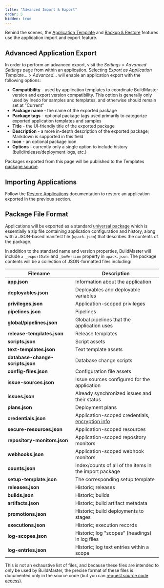 ```yaml
---
title: "Advanced Import & Export"
order: 5
hidden: true
---
```


Behind the scenes, the [Application Template](/docs/buildmaster/installation-maintenance/buildmaster-legacy/buildmaster-legacy-application-templates) and [Backup & Restore](/docs/buildmaster/modeling-your-applications/buildmaster-applications-concepts/buildmaster-applications-concepts-backup-restore) features use the application import and export feature.

## Advanced Application Export 

In order to perform an advanced export, visit the *Settings* > *Advanced Settings* page from within an application. Selecting *Export as Application Template...* > *Advanced...* will enable an application export with the following options:

 - **Compatibility** - used by application templates to coordinate BuildMaster version and export version compatibility. This option is generally only used by Inedo for samples and templates, and otherwise should remain set at "Current"
 - **Package name** - the name of the exported package
 - **Package tags** - optional package tags used primarily to categorize exported application templates and samples
 - **Title** - the UI-friendly title of the exported package
 - **Description** - a more in-depth description of the exported package; Markdown is supported in this field
 - **Icon** - an optional package icon
 - **Options** - currently only a single option to include history (build/release/deployment logs, etc.)

Packages exported from this page will be published to the Templates [package source](/docs/buildmaster/builds-continuous-integration/buildmaster-artifacts).

## Importing Applications 

Follow the [Restore Applications](/docs/buildmaster/modeling-your-applications/buildmaster-applications-concepts/buildmaster-applications-concepts-backup-restore#restoring-an-application) documentation to restore an application exported in the previous section.

## Package File Format 

Applications will be exported as a standard [universal package](/docs/proget/packages/what-is-a-package) which is essentially a zip file containing application configuration and history, along with a JSON-based manifest file (`upack.json`) that describes the contents of the package.

In addition to the standard name and version properties, BuildMaster will include `a _exportDate` and `_bmVersion` property in `upack.json`. The package contents will be a collection of JSON-formatted files including:

| Filename | Description |
| -------- | ----------- |
| **app.json** | Information about the application |
| **deployables.json** | Deployables and deployable variables |
| **privileges.json** | Application-scoped privileges |
| **pipelines.json** | Pipelines |
| **global/pipelines.json** | Global pipelines that the application uses |
| **release-templates.json** | Release templates |
| **scripts.json** | Script assets |
| **text-templates.json** | Text template assets |
| **database-change-scripts.json** | Database change scripts |
| **config-files.json** | Configuration file assets |
| **issue-sources.json** | Issue sources configured for the application |
| **issues.json** | Already synchronized issues and their status |
| **plans.json** | Deployment plans |
| **credentials.json** | Application-scoped credentials, [encryption info](/docs/installation/configuration-files) |
| **secure-resources.json** | Application-scoped resources |
| **repository-monitors.json** | Application-scoped repository monitors |
| **webhooks.json** | Application-scoped webhook monitors |
| **counts.json** | Index/counts of all of the items in the import package |
| **setup-template.json** | The corresponding setup template |
| **releases.json** | Historic; releases |
| **builds.json** | Historic; builds |
| **artifacts.json** | Historic; build artifact metadata |
| **promotions.json** | Historic; build deployments to stages |
| **executions.json** | Historic; execution records |
| **log-scopes.json** | Historic; log "scopes" (headings) in log files |
| **log-entries.json** | Historic; log text entries within a scope |

This is not an exhaustive list of files, and because these files are intended to only be used by BuildMaster, the precise format of these files is documented only in the source code (but you can [request source code access](https://inedo.com/contact)).